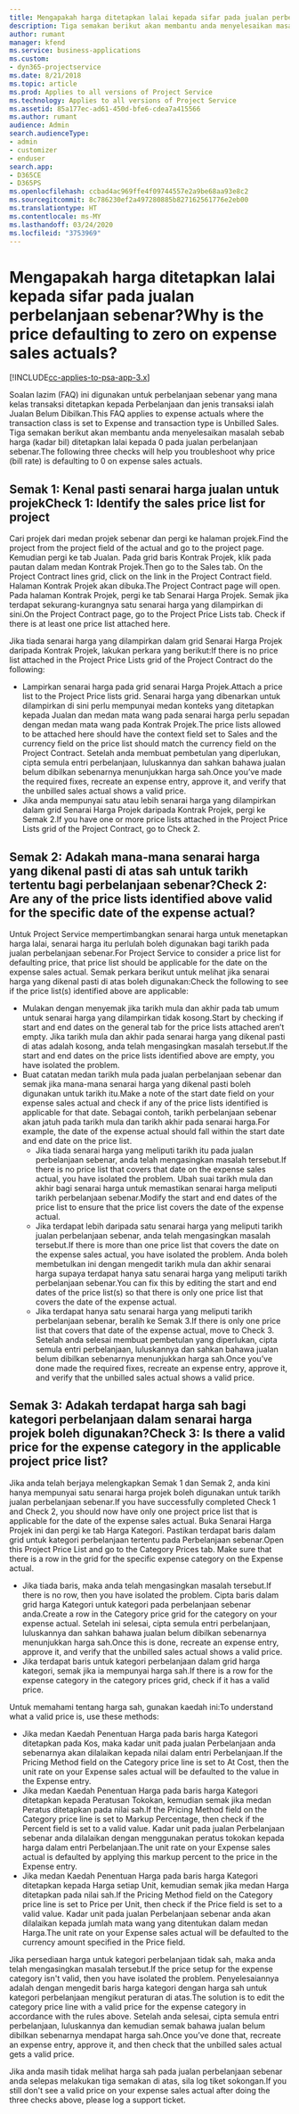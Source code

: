 ```yaml
---
title: Mengapakah harga ditetapkan lalai kepada sifar pada jualan perbelanjaan sebenar?
description: Tiga semakan berikut akan membantu anda menyelesaikan masalah sebab harga ditetapkan lalai kepada 0 pada jualan perbelanjaan sebenar.
author: rumant
manager: kfend
ms.service: business-applications
ms.custom:
- dyn365-projectservice
ms.date: 8/21/2018
ms.topic: article
ms.prod: Applies to all versions of Project Service
ms.technology: Applies to all versions of Project Service
ms.assetid: 85a177ec-ad61-450d-bfe6-cdea7a415566
ms.author: rumant
audience: Admin
search.audienceType:
- admin
- customizer
- enduser
search.app:
- D365CE
- D365PS
ms.openlocfilehash: ccbad4ac969ffe4f09744557e2a9be68aa93e8c2
ms.sourcegitcommit: 8c786230ef2a497280885b827162561776e2eb00
ms.translationtype: HT
ms.contentlocale: ms-MY
ms.lasthandoff: 03/24/2020
ms.locfileid: "3753969"
---
```

# <a name="why-is-the-price-defaulting-to-zero-on-expense-sales-actuals"></a><span data-ttu-id="60898-103">Mengapakah harga ditetapkan lalai kepada sifar pada jualan perbelanjaan sebenar?</span><span class="sxs-lookup"><span data-stu-id="60898-103">Why is the price defaulting to zero on expense sales actuals?</span></span>

[!INCLUDE[cc-applies-to-psa-app-3.x](../includes/cc-applies-to-psa-app-3x.md)]

<span data-ttu-id="60898-104">Soalan lazim (FAQ) ini digunakan untuk perbelanjaan sebenar yang mana kelas transaksi ditetapkan kepada Perbelanjaan dan jenis transaksi ialah Jualan Belum Dibilkan.</span><span class="sxs-lookup"><span data-stu-id="60898-104">This FAQ applies to expense actuals where the transaction class is set to Expense and transaction type is Unbilled Sales.</span></span> <span data-ttu-id="60898-105">Tiga semakan berikut akan membantu anda menyelesaikan masalah sebab harga (kadar bil) ditetapkan lalai kepada 0 pada jualan perbelanjaan sebenar.</span><span class="sxs-lookup"><span data-stu-id="60898-105">The following three checks will help you troubleshoot why price (bill rate) is defaulting to 0 on expense sales actuals.</span></span>

## <a name="check-1-identify-the-sales-price-list-for-project"></a><span data-ttu-id="60898-106">Semak 1: Kenal pasti senarai harga jualan untuk projek</span><span class="sxs-lookup"><span data-stu-id="60898-106">Check 1: Identify the sales price list for project</span></span>

<span data-ttu-id="60898-107">Cari projek dari medan projek sebenar dan pergi ke halaman projek.</span><span class="sxs-lookup"><span data-stu-id="60898-107">Find the project from the project field of the actual and go to the project page.</span></span> <span data-ttu-id="60898-108">Kemudian pergi ke tab Jualan. Pada grid baris Kontrak Projek, klik pada pautan dalam medan Kontrak Projek.</span><span class="sxs-lookup"><span data-stu-id="60898-108">Then go to the Sales tab. On the Project Contract lines grid, click on the link in the Project Contract field.</span></span> <span data-ttu-id="60898-109">Halaman Kontrak Projek akan dibuka.</span><span class="sxs-lookup"><span data-stu-id="60898-109">The Project Contract page will open.</span></span> <span data-ttu-id="60898-110">Pada halaman Kontrak Projek, pergi ke tab Senarai Harga Projek. Semak jika terdapat sekurang-kurangnya satu senarai harga yang dilampirkan di sini.</span><span class="sxs-lookup"><span data-stu-id="60898-110">On the Project Contract page, go to the Project Price Lists tab. Check if there is at least one price list attached here.</span></span>

<span data-ttu-id="60898-111">Jika tiada senarai harga yang dilampirkan dalam grid Senarai Harga Projek daripada Kontrak Projek, lakukan perkara yang berikut:</span><span class="sxs-lookup"><span data-stu-id="60898-111">If there is no price list attached in the Project Price Lists grid of the Project Contract do the following:</span></span>

- <span data-ttu-id="60898-112">Lampirkan senarai harga pada grid senarai Harga Projek.</span><span class="sxs-lookup"><span data-stu-id="60898-112">Attach a price list to the Project Price lists grid.</span></span> <span data-ttu-id="60898-113">Senarai harga yang dibenarkan untuk dilampirkan di sini perlu mempunyai medan konteks yang ditetapkan kepada Jualan dan medan mata wang pada senarai harga perlu sepadan dengan medan mata wang pada Kontrak Projek.</span><span class="sxs-lookup"><span data-stu-id="60898-113">The price lists allowed to be attached here should have the context field set to Sales and the currency field on the price list should match the currency field on the Project Contract.</span></span> <span data-ttu-id="60898-114">Setelah anda membuat pembetulan yang diperlukan, cipta semula entri perbelanjaan, luluskannya dan sahkan bahawa jualan belum dibilkan sebenarnya menunjukkan harga sah.</span><span class="sxs-lookup"><span data-stu-id="60898-114">Once you’ve made the required fixes, recreate an expense entry, approve it, and verify that the unbilled sales actual shows a valid price.</span></span>
- <span data-ttu-id="60898-115">Jika anda mempunyai satu atau lebih senarai harga yang dilampirkan dalam grid Senarai Harga Projek daripada Kontrak Projek, pergi ke Semak 2.</span><span class="sxs-lookup"><span data-stu-id="60898-115">If you have one or more price lists attached in the Project Price Lists grid of the Project Contract, go to Check 2.</span></span>

## <a name="check-2-are-any-of-the-price-lists-identified-above-valid-for-the-specific-date-of-the-expense-actual"></a><span data-ttu-id="60898-116">Semak 2: Adakah mana-mana senarai harga yang dikenal pasti di atas sah untuk tarikh tertentu bagi perbelanjaan sebenar?</span><span class="sxs-lookup"><span data-stu-id="60898-116">Check 2: Are any of the price lists identified above valid for the specific date of the expense actual?</span></span>

<span data-ttu-id="60898-117">Untuk Project Service mempertimbangkan senarai harga untuk menetapkan harga lalai, senarai harga itu perlulah boleh digunakan bagi tarikh pada jualan perbelanjaan sebenar.</span><span class="sxs-lookup"><span data-stu-id="60898-117">For Project Service to consider a price list for defaulting price, that price list should be applicable for the date on the expense sales actual.</span></span> <span data-ttu-id="60898-118">Semak perkara berikut untuk melihat jika senarai harga yang dikenal pasti di atas boleh digunakan:</span><span class="sxs-lookup"><span data-stu-id="60898-118">Check the following to see if the price list(s) identified above are applicable:</span></span>

- <span data-ttu-id="60898-119">Mulakan dengan menyemak jika tarikh mula dan akhir pada tab umum untuk senarai harga yang dilampirkan tidak kosong.</span><span class="sxs-lookup"><span data-stu-id="60898-119">Start by checking if start and end dates on the general tab for the price lists attached aren’t empty.</span></span> <span data-ttu-id="60898-120">Jika tarikh mula dan akhir pada senarai harga yang dikenal pasti di atas adalah kosong, anda telah mengasingkan masalah tersebut.</span><span class="sxs-lookup"><span data-stu-id="60898-120">If the start and end dates on the price lists identified above are empty, you have isolated the problem.</span></span> 
- <span data-ttu-id="60898-121">Buat catatan medan tarikh mula pada jualan perbelanjaan sebenar dan semak jika mana-mana senarai harga yang dikenal pasti boleh digunakan untuk tarikh itu.</span><span class="sxs-lookup"><span data-stu-id="60898-121">Make a note of the start date field on your expense sales actual and check if any of the price lists identified is applicable for that date.</span></span> <span data-ttu-id="60898-122">Sebagai contoh, tarikh perbelanjaan sebenar akan jatuh pada tarikh mula dan tarikh akhir pada senarai harga.</span><span class="sxs-lookup"><span data-stu-id="60898-122">For example, the date of the expense actual should fall within the start date and end date on the price list.</span></span> 
    - <span data-ttu-id="60898-123">Jika tiada senarai harga yang meliputi tarikh itu pada jualan perbelanjaan sebenar, anda telah mengasingkan masalah tersebut.</span><span class="sxs-lookup"><span data-stu-id="60898-123">If there is no price list that covers that date on the expense sales actual, you have isolated the problem.</span></span> <span data-ttu-id="60898-124">Ubah suai tarikh mula dan akhir bagi senarai harga untuk memastikan senarai harga meliputi tarikh perbelanjaan sebenar.</span><span class="sxs-lookup"><span data-stu-id="60898-124">Modify the start and end dates of the price list to ensure that the price list covers the date of the expense actual.</span></span> 
    - <span data-ttu-id="60898-125">Jika terdapat lebih daripada satu senarai harga yang meliputi tarikh jualan perbelanjaan sebenar, anda telah mengasingkan masalah tersebut.</span><span class="sxs-lookup"><span data-stu-id="60898-125">If there is more than one price list that covers the date on the expense sales actual, you have isolated the problem.</span></span> <span data-ttu-id="60898-126">Anda boleh membetulkan ini dengan mengedit tarikh mula dan akhir senarai harga supaya terdapat hanya satu senarai harga yang meliputi tarikh perbelanjaan sebenar.</span><span class="sxs-lookup"><span data-stu-id="60898-126">You can fix this by editing the start and end dates of the price list(s) so that there is only one price list that covers the date of the expense actual.</span></span> 
    - <span data-ttu-id="60898-127">Jika terdapat hanya satu senarai harga yang meliputi tarikh perbelanjaan sebenar, beralih ke Semak 3.</span><span class="sxs-lookup"><span data-stu-id="60898-127">If there is only one price list that covers that date of the expense actual, move to Check 3.</span></span>
<span data-ttu-id="60898-128">Setelah anda selesai membuat pembetulan yang diperlukan, cipta semula entri perbelanjaan, luluskannya dan sahkan bahawa jualan belum dibilkan sebenarnya menunjukkan harga sah.</span><span class="sxs-lookup"><span data-stu-id="60898-128">Once you’ve done made the required fixes, recreate an expense entry, approve it, and verify that the unbilled sales actual shows a valid price.</span></span>

## <a name="check-3-is-there-a-valid-price-for-the-expense-category-in-the-applicable-project-price-list"></a><span data-ttu-id="60898-129">Semak 3: Adakah terdapat harga sah bagi kategori perbelanjaan dalam senarai harga projek boleh digunakan?</span><span class="sxs-lookup"><span data-stu-id="60898-129">Check 3: Is there a valid price for the expense category in the applicable project price list?</span></span> 

<span data-ttu-id="60898-130">Jika anda telah berjaya melengkapkan Semak 1 dan Semak 2, anda kini hanya mempunyai satu senarai harga projek boleh digunakan untuk tarikh jualan perbelanjaan sebenar.</span><span class="sxs-lookup"><span data-stu-id="60898-130">If you have successfully completed Check 1 and Check 2, you should now have only one project price list that is applicable for the date of the expense sales actual.</span></span> <span data-ttu-id="60898-131">Buka Senarai Harga Projek ini dan pergi ke tab Harga Kategori. Pastikan terdapat baris dalam grid untuk kategori perbelanjaan tertentu pada Perbelanjaan sebenar.</span><span class="sxs-lookup"><span data-stu-id="60898-131">Open this Project Price List and go to the Category Prices tab. Make sure that there is a row in the grid for the specific expense category on the Expense actual.</span></span>
 
- <span data-ttu-id="60898-132">Jika tiada baris, maka anda telah mengasingkan masalah tersebut.</span><span class="sxs-lookup"><span data-stu-id="60898-132">If there is no row, then you have isolated the problem.</span></span> <span data-ttu-id="60898-133">Cipta baris dalam grid harga Kategori untuk kategori pada perbelanjaan sebenar anda.</span><span class="sxs-lookup"><span data-stu-id="60898-133">Create a row in the Category price grid for the category on your expense actual.</span></span> <span data-ttu-id="60898-134">Setelah ini selesai, cipta semula entri perbelanjaan, luluskannya dan sahkan bahawa jualan belum dibilkan sebenarnya menunjukkan harga sah.</span><span class="sxs-lookup"><span data-stu-id="60898-134">Once this is done, recreate an expense entry, approve it, and verify that the unbilled sales actual shows a valid price.</span></span> 
- <span data-ttu-id="60898-135">Jika terdapat baris untuk kategori perbelanjaan dalam grid harga kategori, semak jika ia mempunyai harga sah.</span><span class="sxs-lookup"><span data-stu-id="60898-135">If there is a row for the expense category in the category prices grid, check if it has a valid price.</span></span>

<span data-ttu-id="60898-136">Untuk memahami tentang harga sah, gunakan kaedah ini:</span><span class="sxs-lookup"><span data-stu-id="60898-136">To understand what a valid price is, use these methods:</span></span>

- <span data-ttu-id="60898-137">Jika medan Kaedah Penentuan Harga pada baris harga Kategori ditetapkan pada Kos, maka kadar unit pada jualan Perbelanjaan anda sebenarnya akan dilalaikan kepada nilai dalam entri Perbelanjaan.</span><span class="sxs-lookup"><span data-stu-id="60898-137">If the Pricing Method field on the Category price line is set to At Cost, then the unit rate on your Expense sales actual will be defaulted to the value in the Expense entry.</span></span>
- <span data-ttu-id="60898-138">Jika medan Kaedah Penentuan Harga pada baris harga Kategori ditetapkan kepada Peratusan Tokokan, kemudian semak jika medan Peratus ditetapkan pada nilai sah.</span><span class="sxs-lookup"><span data-stu-id="60898-138">If the Pricing Method field on the Category price line is set to Markup Percentage, then check if the Percent field is set to a valid value.</span></span> <span data-ttu-id="60898-139">Kadar unit pada jualan Perbelanjaan sebenar anda dilalaikan dengan menggunakan peratus tokokan kepada harga dalam entri Perbelanjaan.</span><span class="sxs-lookup"><span data-stu-id="60898-139">The unit rate on your Expense sales actual is defaulted by applying this markup percent to the price in the Expense entry.</span></span>
- <span data-ttu-id="60898-140">Jika medan Kaedah Penentuan Harga pada baris harga Kategori ditetapkan kepada Harga setiap Unit, kemudian semak jika medan Harga ditetapkan pada nilai sah.</span><span class="sxs-lookup"><span data-stu-id="60898-140">If the Pricing Method field on the Category price line is set to Price per Unit, then check if the Price field is set to a valid value.</span></span> <span data-ttu-id="60898-141">Kadar unit pada jualan Perbelanjaan sebenar anda akan dilalaikan kepada jumlah mata wang yang ditentukan dalam medan Harga.</span><span class="sxs-lookup"><span data-stu-id="60898-141">The unit rate on your Expense sales actual will be defaulted to the currency amount specified in the Price field.</span></span>

<span data-ttu-id="60898-142">Jika persediaan harga untuk kategori perbelanjaan tidak sah, maka anda telah mengasingkan masalah tersebut.</span><span class="sxs-lookup"><span data-stu-id="60898-142">If the price setup for the expense category isn't valid, then you have isolated the problem.</span></span> <span data-ttu-id="60898-143">Penyelesaiannya adalah dengan mengedit baris harga kategori dengan harga sah untuk kategori perbelanjaan mengikut peraturan di atas.</span><span class="sxs-lookup"><span data-stu-id="60898-143">The solution is to edit the category price line with a valid price for the expense category in accordance with the rules above.</span></span> <span data-ttu-id="60898-144">Setelah anda selesai, cipta semula entri perbelanjaan, luluskannya dan kemudian semak bahawa jualan belum dibilkan sebenarnya mendapat harga sah.</span><span class="sxs-lookup"><span data-stu-id="60898-144">Once you’ve done that, recreate an expense entry, approve it, and then check that the unbilled sales actual gets a valid price.</span></span>

<span data-ttu-id="60898-145">Jika anda masih tidak melihat harga sah pada jualan perbelanjaan sebenar anda selepas melakukan tiga semakan di atas, sila log tiket sokongan.</span><span class="sxs-lookup"><span data-stu-id="60898-145">If you still don't see a valid price on your expense sales actual after doing the three checks above, please log a support ticket.</span></span>


